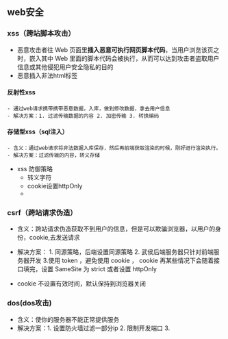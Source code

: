 ## web安全
### xss（跨站脚本攻击）
  - 恶意攻击者往 Web 页面里**插入恶意可执行网页脚本代码**，当用户浏览该页之时，嵌入其中 Web 里面的脚本代码会被执行，从而可以达到攻击者盗取用户信息或其他侵犯用户安全隐私的目的
  - 恶意插入非法html标签
#### 反射性xss
    - 通过web请求携带携带恶意数据，入库，做到修改数据，拿去用户信息
    - 解决方案：1. 过滤传输数据的内容 2. 加密传输 3. 转换编码
#### 存储型xss（sql注入）
    - 含义：通过web请求将非法数据入库保存，然后再前端获取渲染的时候，刚好进行渲染执行。
    - 解决方案：过滤传输的内容，转义存储
  - xss 防御策略
    - 转义字符
    - cookie设置httpOnly
    -

### csrf（跨站请求伪造）
  - 含义：跨站请求伪造获取不到用户的信息，但是可以欺骗浏览器，以用户的身份，cookie,去发送请求
  - 解决方案： 1. 同源策略，后端设置同源策略 2. 武侯后端服务器只针对前端服务器开发  3.使用 token ，避免使用 cookie ， cookie 再某些情况下会随着接口填完，设置 SameSite 为 strict 或者设置 httpOnly

  - cookie 不设置有效时间，默认保持到浏览器关闭

### dos(dos攻击)
  - 含义：使你的服务器不能正常提供服务
  - 解决方案：1. 设置防火墙过滤一部分ip 2. 限制开发端口 3.